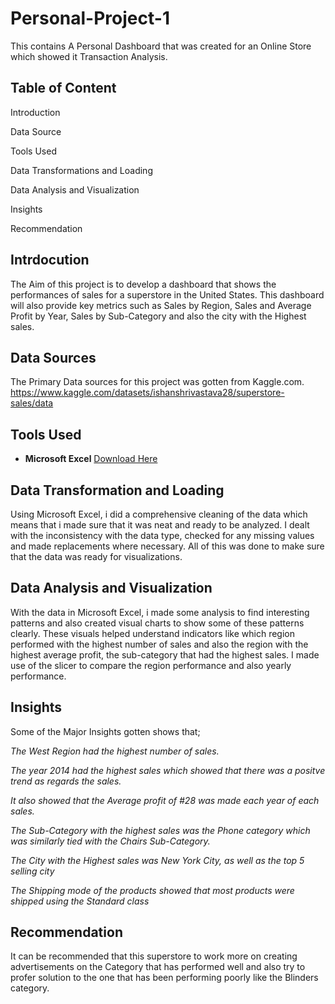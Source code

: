 # Personal-Project-1
This contains A Personal Dashboard that was created for an Online Store which showed it Transaction Analysis. 

## Table of Content
Introduction

Data Source

Tools Used

Data Transformations and Loading

Data Analysis and Visualization

Insights 

Recommendation 

## Intrdocution
The Aim of this project is to develop a dashboard that shows the performances of sales for a superstore in the United States. This dashboard will also provide key metrics such as Sales by Region, Sales and Average Profit by Year, Sales by Sub-Category and also the city with the Highest sales. 

## Data Sources
The Primary Data sources for this project was gotten from Kaggle.com. 
https://www.kaggle.com/datasets/ishanshrivastava28/superstore-sales/data

## Tools Used
- **Microsoft Excel** [Download Here](https://www.microsoft.com)

## Data Transformation and Loading 
Using Microsoft Excel, i did a comprehensive cleaning of the data which means that i made sure that it was neat and ready to be analyzed. I dealt with the inconsistency with the data type, checked for any missing values and made replacements where necessary. All of this was done to make sure that the data was ready for visualizations. 

## Data Analysis and Visualization
With the data in Microsoft Excel, i made some analysis to find interesting patterns and also created visual charts to show some of these patterns clearly. 
These visuals helped understand indicators like which region performed with the highest number of sales and also the region with the highest average profit, the sub-category that had the highest sales. 
I made use of the slicer to compare the region performance and also yearly performance. 


## Insights
Some of the Major Insights gotten shows that;

*The West Region had the highest number of sales.*

*The year 2014 had the highest sales which showed that there was a positve trend as regards the sales.* 

*It also showed that the Average profit of #28 was made each year of each sales.* 

*The Sub-Category with the highest sales was the Phone category which was similarly tied with the Chairs Sub-Category.*

*The City with the Highest sales was New York City, as well as the top 5 selling city*

*The Shipping mode of the products showed that most products were shipped using the Standard class*

## Recommendation
It can be recommended that this superstore to work more on creating advertisements on the Category that has performed well and also try to profer solution to the one that has been performing poorly like the Blinders category. 

